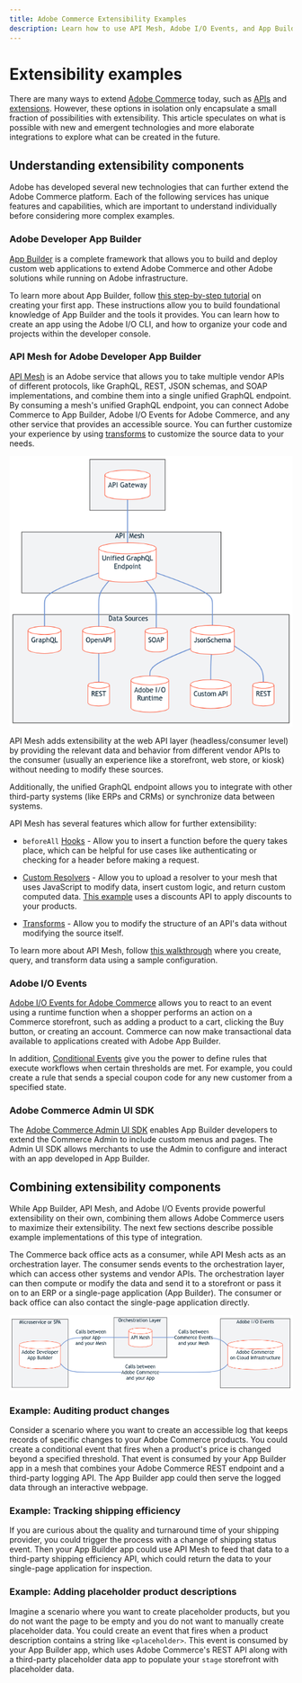 ```yaml
---
title: Adobe Commerce Extensibility Examples
description: Learn how to use API Mesh, Adobe I/O Events, and App Builder to extend Adobe Commerce.
---
```


# Extensibility examples

There are many ways to extend [Adobe Commerce](../index.md) today, such as [APIs](https://developer.adobe.com/commerce/webapi/) and [extensions](https://developer.adobe.com/commerce/marketplace/guides/sellers/extension-create/). However, these options in isolation only encapsulate a small fraction of possibilities with extensibility. This article speculates on what is possible with new and emergent technologies and more elaborate integrations to explore what can be created in the future.

## Understanding extensibility components

Adobe has developed several new technologies that can further extend the Adobe Commerce platform. Each of the following services has unique features and capabilities, which are important to understand individually before considering more complex examples.

### Adobe Developer App Builder

[App Builder](https://developer.adobe.com/app-builder/docs/overview/) is a complete framework that allows you to build and deploy custom web applications to extend Adobe Commerce and other Adobe solutions while running on Adobe infrastructure.

To learn more about App Builder, follow [this step-by-step tutorial](https://developer.adobe.com/app-builder/docs/getting_started/first_app/) on creating your first app. These instructions allow you to build foundational knowledge of App Builder and the tools it provides. You can learn how to create an app using the Adobe I/O CLI, and how to organize your code and projects within the developer console.

### API Mesh for Adobe Developer App Builder

[API Mesh](https://developer.adobe.com/graphql-mesh-gateway/) is an Adobe service that allows you to take multiple vendor APIs of different protocols, like GraphQL, REST, JSON schemas, and SOAP implementations, and combine them into a single unified GraphQL endpoint. By consuming a mesh's unified GraphQL endpoint, you can connect Adobe Commerce to App Builder, Adobe I/O Events for Adobe Commerce, and any other service that provides an accessible source. You can further customize your experience by using [transforms](https://developer.adobe.com/graphql-mesh-gateway/gateway/transforms/) to customize the source data to your needs.

![API Mesh diagram](../_images/api-mesh-diagram.png)
<!-- [Link to .mmd file](../_images/api-mesh-diagram.mmd) -->

API Mesh adds extensibility at the web API layer (headless/consumer level) by providing the relevant data and behavior from different vendor APIs to the consumer (usually an experience like a storefront, web store, or kiosk) without needing to modify these sources.

Additionally, the unified GraphQL endpoint allows you to integrate with other third-party systems (like ERPs and CRMs) or synchronize data between systems.

API Mesh has several features which allow for further extensibility:

- `beforeAll` [Hooks](https://developer.adobe.com/graphql-mesh-gateway/gateway/hooks/) - Allow you to insert a function before the query takes place, which can be helpful for use cases like authenticating or checking for a header before making a request.

- [Custom Resolvers](https://developer.adobe.com/graphql-mesh-gateway/gateway/extending-unified-schema/) - Allow you to upload a resolver to your mesh that uses JavaScript to modify data, insert custom logic, and return custom computed data. [This example](https://developer.adobe.com/graphql-mesh-gateway/gateway/extending-unified-schema/#programmatic-additionalresolvers) uses a discounts API to apply discounts to your products.

- [Transforms](https://developer.adobe.com/graphql-mesh-gateway/gateway/transforms/) - Allow you to modify the structure of an API's data without modifying the source itself.

To learn more about API Mesh, follow [this walkthrough](https://developer.adobe.com/graphql-mesh-gateway/gateway/mesh_walkthrough/) where you create, query, and transform data using a sample configuration.

### Adobe I/O Events

[Adobe I/O Events for Adobe Commerce](../events/index.md) allows you to react to an event using a runtime function when a shopper performs an action on a Commerce storefront, such as adding a product to a cart, clicking the Buy button, or creating an account. Commerce can now make transactional data available to applications created with Adobe App Builder.

In addition, [Conditional Events](../events/conditional-events.md) give you the power to define rules that execute workflows when certain thresholds are met. For example, you could create a rule that sends a special coupon code for any new customer from a specified state.

### Adobe Commerce Admin UI SDK

The [Adobe Commerce Admin UI SDK](https://developer.adobe.com/commerce/extensibility/admin-ui-sdk/) enables App Builder developers to extend the Commerce Admin to include custom menus and pages. The Admin UI SDK allows merchants to use the Admin to configure and interact with an app developed in App Builder.

## Combining extensibility components

While App Builder, API Mesh, and Adobe I/O Events provide powerful extensibility on their own, combining them allows Adobe Commerce users to maximize their extensibility. The next few sections describe possible example implementations of this type of integration.

The Commerce back office acts as a consumer, while API Mesh acts as an orchestration layer. The consumer sends events to the orchestration layer, which can access other systems and vendor APIs. The orchestration layer can then compute or modify the data and send it to a storefront or pass it on to an ERP or a single-page application (App Builder). The consumer or back office can also contact the single-page application directly.

![Integrated Commerce](../_images/integrated-commerce.png)
<!-- [Link to .mmd file](../_images/integrated-commerce.mmd) -->

### Example: Auditing product changes

Consider a scenario where you want to create an accessible log that keeps records of specific changes to your Adobe Commerce products. You could create a conditional event that fires when a product's price is changed beyond a specified threshold. That event is consumed by your App Builder app in a mesh that combines your Adobe Commerce REST endpoint and a third-party logging API. The App Builder app could then serve the logged data through an interactive webpage.

### Example: Tracking shipping efficiency

If you are curious about the quality and turnaround time of your shipping provider, you could trigger the process with a change of shipping status event. Then your App Builder app could use API Mesh to feed that data to a third-party shipping efficiency API, which could return the data to your single-page application for inspection.

### Example: Adding placeholder product descriptions

Imagine a scenario where you want to create placeholder products, but you do not want the page to be empty and you do not want to manually create placeholder data. You could create an event that fires when a product description contains a string like `<placeholder>`. This event is consumed by your App Builder app, which uses Adobe Commerce's REST API along with a third-party placeholder data app to populate your `stage` storefront with placeholder data.
